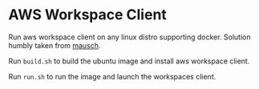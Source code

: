 # AWS Workspace Client

Run aws workspace client on any linux distro supporting docker. Solution humbly taken from [mausch](https://gist.github.com/mausch/168d09d18e354c8e47981b8e44746af9).

Run `build.sh` to build the ubuntu image and install aws workspace client.

Run `run.sh` to run the image and launch the workspaces client.
